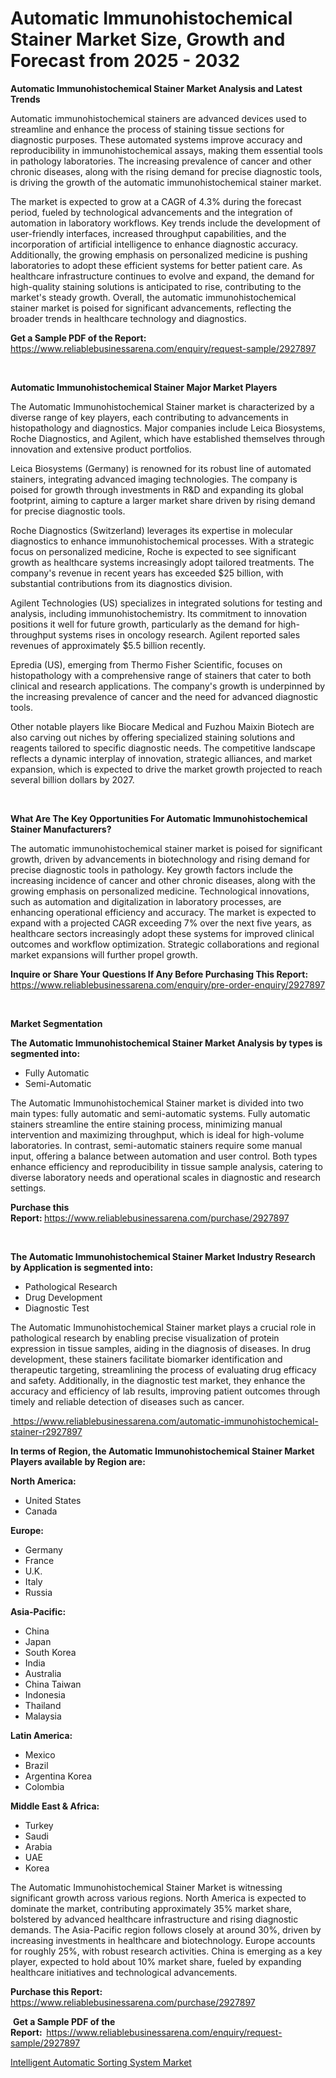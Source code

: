 <p><h1>Automatic Immunohistochemical Stainer Market Size, Growth and Forecast from 2025 - 2032</h1></p><p><strong>Automatic Immunohistochemical Stainer Market Analysis and Latest Trends</strong></p>
<p><p>Automatic immunohistochemical stainers are advanced devices used to streamline and enhance the process of staining tissue sections for diagnostic purposes. These automated systems improve accuracy and reproducibility in immunohistochemical assays, making them essential tools in pathology laboratories. The increasing prevalence of cancer and other chronic diseases, along with the rising demand for precise diagnostic tools, is driving the growth of the automatic immunohistochemical stainer market.</p><p>The market is expected to grow at a CAGR of 4.3% during the forecast period, fueled by technological advancements and the integration of automation in laboratory workflows. Key trends include the development of user-friendly interfaces, increased throughput capabilities, and the incorporation of artificial intelligence to enhance diagnostic accuracy. Additionally, the growing emphasis on personalized medicine is pushing laboratories to adopt these efficient systems for better patient care. As healthcare infrastructure continues to evolve and expand, the demand for high-quality staining solutions is anticipated to rise, contributing to the market's steady growth. Overall, the automatic immunohistochemical stainer market is poised for significant advancements, reflecting the broader trends in healthcare technology and diagnostics.</p></p>
<p><strong>Get a Sample PDF of the Report:&nbsp;</strong> <a href="https://www.reliablebusinessarena.com/enquiry/request-sample/2927897?utm_campaign=2221&utm_medium=2&utm_source=Github&utm_content=ia&utm_term=12032025&utm_id=automatic-immunohistochemical-stainer">https://www.reliablebusinessarena.com/enquiry/request-sample/2927897</a></p>
<p>&nbsp;</p>
<p><strong>Automatic Immunohistochemical Stainer Major Market Players</strong></p>
<p><p>The Automatic Immunohistochemical Stainer market is characterized by a diverse range of key players, each contributing to advancements in histopathology and diagnostics. Major companies include Leica Biosystems, Roche Diagnostics, and Agilent, which have established themselves through innovation and extensive product portfolios.</p><p>Leica Biosystems (Germany) is renowned for its robust line of automated stainers, integrating advanced imaging technologies. The company is poised for growth through investments in R&D and expanding its global footprint, aiming to capture a larger market share driven by rising demand for precise diagnostic tools.</p><p>Roche Diagnostics (Switzerland) leverages its expertise in molecular diagnostics to enhance immunohistochemical processes. With a strategic focus on personalized medicine, Roche is expected to see significant growth as healthcare systems increasingly adopt tailored treatments. The company's revenue in recent years has exceeded $25 billion, with substantial contributions from its diagnostics division.</p><p>Agilent Technologies (US) specializes in integrated solutions for testing and analysis, including immunohistochemistry. Its commitment to innovation positions it well for future growth, particularly as the demand for high-throughput systems rises in oncology research. Agilent reported sales revenues of approximately $5.5 billion recently.</p><p>Epredia (US), emerging from Thermo Fisher Scientific, focuses on histopathology with a comprehensive range of stainers that cater to both clinical and research applications. The company's growth is underpinned by the increasing prevalence of cancer and the need for advanced diagnostic tools.</p><p>Other notable players like Biocare Medical and Fuzhou Maixin Biotech are also carving out niches by offering specialized staining solutions and reagents tailored to specific diagnostic needs. The competitive landscape reflects a dynamic interplay of innovation, strategic alliances, and market expansion, which is expected to drive the market growth projected to reach several billion dollars by 2027.</p></p>
<p>&nbsp;</p>
<p><strong>What Are The Key Opportunities For Automatic Immunohistochemical Stainer Manufacturers?</strong></p>
<p><p>The automatic immunohistochemical stainer market is poised for significant growth, driven by advancements in biotechnology and rising demand for precise diagnostic tools in pathology. Key growth factors include the increasing incidence of cancer and other chronic diseases, along with the growing emphasis on personalized medicine. Technological innovations, such as automation and digitalization in laboratory processes, are enhancing operational efficiency and accuracy. The market is expected to expand with a projected CAGR exceeding 7% over the next five years, as healthcare sectors increasingly adopt these systems for improved clinical outcomes and workflow optimization. Strategic collaborations and regional market expansions will further propel growth.</p></p>
<p><strong>Inquire or Share Your Questions If Any Before Purchasing This Report:</strong> <a href="https://www.reliablebusinessarena.com/enquiry/pre-order-enquiry/2927897?utm_campaign=2221&utm_medium=2&utm_source=Github&utm_content=ia&utm_term=12032025&utm_id=automatic-immunohistochemical-stainer">https://www.reliablebusinessarena.com/enquiry/pre-order-enquiry/2927897</a></p>
<p>&nbsp;</p>
<p><strong>Market Segmentation</strong></p>
<p><strong>The Automatic Immunohistochemical Stainer Market Analysis by types is segmented into:</strong></p>
<p><ul><li>Fully Automatic</li><li>Semi-Automatic</li></ul></p>
<p><p>The Automatic Immunohistochemical Stainer market is divided into two main types: fully automatic and semi-automatic systems. Fully automatic stainers streamline the entire staining process, minimizing manual intervention and maximizing throughput, which is ideal for high-volume laboratories. In contrast, semi-automatic stainers require some manual input, offering a balance between automation and user control. Both types enhance efficiency and reproducibility in tissue sample analysis, catering to diverse laboratory needs and operational scales in diagnostic and research settings.</p></p>
<p><strong>Purchase this Report:&nbsp;</strong><a href="https://www.reliablebusinessarena.com/purchase/2927897?utm_campaign=2221&utm_medium=2&utm_source=Github&utm_content=ia&utm_term=12032025&utm_id=automatic-immunohistochemical-stainer">https://www.reliablebusinessarena.com/purchase/2927897</a></p>
<p>&nbsp;</p>
<p><strong>The Automatic Immunohistochemical Stainer Market Industry Research by Application is segmented into:</strong></p>
<p><ul><li>Pathological Research</li><li>Drug Development</li><li>Diagnostic Test</li></ul></p>
<p><p>The Automatic Immunohistochemical Stainer market plays a crucial role in pathological research by enabling precise visualization of protein expression in tissue samples, aiding in the diagnosis of diseases. In drug development, these stainers facilitate biomarker identification and therapeutic targeting, streamlining the process of evaluating drug efficacy and safety. Additionally, in the diagnostic test market, they enhance the accuracy and efficiency of lab results, improving patient outcomes through timely and reliable detection of diseases such as cancer.</p></p>
<p><a href="https://www.reliablebusinessarena.com/automatic-immunohistochemical-stainer-r2927897?utm_campaign=2221&utm_medium=2&utm_source=Github&utm_content=ia&utm_term=12032025&utm_id=automatic-immunohistochemical-stainer">&nbsp;https://www.reliablebusinessarena.com/automatic-immunohistochemical-stainer-r2927897</a></p>
<p><strong>In terms of Region, the Automatic Immunohistochemical Stainer Market Players available by Region are:</strong></p>
<p>
    <p> <strong> North America: </strong>
        <ul>
            <li>United States</li>
            <li>Canada</li>
        </ul>
        </p> 
    <p> <strong> Europe: </strong>
        <ul>
            <li>Germany</li>
            <li>France</li>
            <li>U.K.</li>
            <li>Italy</li>
            <li>Russia</li>
        </ul>
        </p> 
    <p> <strong> Asia-Pacific: </strong>
        <ul>
            <li>China</li>
            <li>Japan</li>
            <li>South Korea</li>
            <li>India</li>
            <li>Australia</li>
            <li>China Taiwan</li>
            <li>Indonesia</li>
            <li>Thailand</li>
            <li>Malaysia</li>
        </ul>
        </p> 
    <p> <strong> Latin America: </strong>
        <ul>
            <li>Mexico</li>
            <li>Brazil</li>
            <li>Argentina Korea</li>
            <li>Colombia</li>
        </ul>
        </p> 
    <p> <strong> Middle East & Africa: </strong>
        <ul>
            <li>Turkey</li>
            <li>Saudi</li>
            <li>Arabia</li>
            <li>UAE</li>
            <li>Korea</li>
        </ul>
    </p>
    </p>
<p><p>The Automatic Immunohistochemical Stainer Market is witnessing significant growth across various regions. North America is expected to dominate the market, contributing approximately 35% market share, bolstered by advanced healthcare infrastructure and rising diagnostic demands. The Asia-Pacific region follows closely at around 30%, driven by increasing investments in healthcare and biotechnology. Europe accounts for roughly 25%, with robust research activities. China is emerging as a key player, expected to hold about 10% market share, fueled by expanding healthcare initiatives and technological advancements.</p></p>
<p><strong>Purchase this Report: </strong><a href="https://www.reliablebusinessarena.com/purchase/2927897?utm_campaign=2221&utm_medium=2&utm_source=Github&utm_content=ia&utm_term=12032025&utm_id=automatic-immunohistochemical-stainer">https://www.reliablebusinessarena.com/purchase/2927897</a></p>
<p>&nbsp;<strong>Get a Sample PDF of the Report:&nbsp;&nbsp;</strong><a href="https://www.reliablebusinessarena.com/enquiry/request-sample/2927897?utm_campaign=2221&utm_medium=2&utm_source=Github&utm_content=ia&utm_term=12032025&utm_id=automatic-immunohistochemical-stainer">https://www.reliablebusinessarena.com/enquiry/request-sample/2927897</a></p>
<p><strong></strong></p>
<p><p><a href="https://github.com/delindacallegari68/Market-Research-Report-List-1/blob/main/intelligent-automatic-sorting-system-market.md?utm_campaign=2221&utm_medium=2&utm_source=Github&utm_content=ia&utm_term=12032025&utm_id=automatic-immunohistochemical-stainer">Intelligent Automatic Sorting System Market</a></p></p>